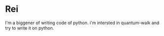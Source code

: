 # Rei
I'm a biggener of writing code of python.
i'm intersted in quantum-walk and try to write it on python.
